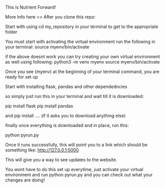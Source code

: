  This is Nutrient Forward!

 More Info here >>
 After you clone this repo:

 Start with using cd my_repository in your terminal to get to the appropriate folder

 You must start with activating the virtual environment run the following in your terminal:
 source myenv/bin/activate

if the above doesnt work you can try creating your own virtual environment as well using following:
python3 -m venv myenv
source myenv/bin/activate

Once you see (myenv) at the beginning of your terminal command, you are ready for set up

Start with installing flask, pandas and other dependedncies

so simply just run this in your terminal and wait till it is downloaded: 

pip install flask
pip install pandas

and pip install .... (if it asks you to download anything else)


finally once everything is downloaded and in place, run this:

python pyrun.py

Once it runs successfully, this will point you to a link which should be something like: http://127.0.0.1:5000

This will give you a way to see updates to the website.

You wont have to do this set up everytime, just activate your virtual environment and run python pyrun.py and you can check out what your changes are doing!

